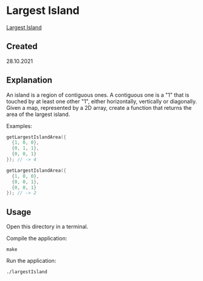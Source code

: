 # Largest Island
[Largest Island](https://edabit.com/challenge/EmEaT9K4wKe3g6QH3)

## Created
28.10.2021

## Explanation
An island is a region of contiguous ones. A contiguous one is a "1" that is touched by at least one other "1", either horizontally, vertically or diagonally. Given a map, represented by a 2D array, create a function that returns the area of the largest island.

Examples:

```c++
getLargestIslandArea({
  {1, 0, 0},
  {0, 1, 1},
  {0, 0, 1}
}); // -> 4

getLargestIslandArea({
  {1, 0, 0},
  {0, 0, 1},
  {0, 0, 1}
}); // -> 2
```

## Usage
Open this directory in a terminal.

Compile the application:

```shell
make
```

Run the application:

```shell
./largestIsland
```
